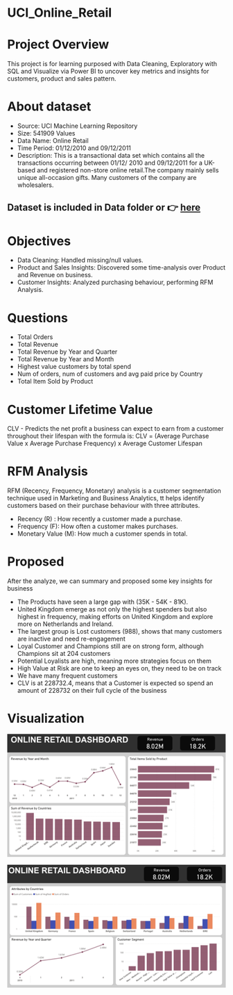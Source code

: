 # UCI_Online_Retail
# Project Overview
This project is for learning purposed with Data Cleaning, Exploratory with SQL and Visualize via Power BI to uncover key metrics and insights for customers, product and sales pattern.

# About dataset
- Source: UCI Machine Learning Repository
- Size: 541909 Values
- Data Name: Online Retail 
- Time Period: 01/12/2010 and 09/12/2011
- Description: This is a transactional data set which contains all the transactions occurring between 01/12/ 2010 and 09/12/2011 for a UK-based and registered non-store online retail.The company mainly sells unique all-occasion gifts. Many customers of the company are wholesalers.

## Dataset is included in Data folder or 👉 [here](https://archive.ics.uci.edu/dataset/352/online+retail)

# Objectives
- Data Cleaning: Handled missing/null values.
- Product and Sales Insights: Discovered some time-analysis over Product and Revenue on business.
- Customer Insights: Analyzed purchasing behaviour, performing RFM Analysis.

# Questions
- Total Orders
- Total Revenue
- Total Revenue by Year and Quarter
- Total Revenue by Year and Month
- Highest value customers by total spend
- Num of orders, num of customers and avg paid price by Country
- Total Item Sold by Product

# Customer Lifetime Value
CLV - Predicts the net profit a business can expect to earn from a customer throughout their lifespan with the formula is: CLV = (Average Purchase Value x Average Purchase Frequency) x Average Customer Lifespan

# RFM Analysis
RFM (Recency, Frequency, Monetary) analysis is a customer segmentation technique used in Marketing and Business Analytics, tt helps identify customers based on their purchase behaviour with three attributes.
- Recency (R) : How recently a customer made a purchase.
- Frequency (F): How often a customer makes purchases.
- Monetary Value (M): How much a customer spends in total.

# Proposed
After the analyze, we can summary and proposed some key insights for business
- The Products have seen a large gap with (35K - 54K - 81K).
- United Kingdom emerge as not only the highest spenders but also highest in frequency, making efforts on United Kingdom and explore more on Netherlands and Ireland.
- The largest group is Lost customers (988), shows that many customers are inactive and need re-engagement
- Loyal Customer and Champions still are on strong form, although Champions sit at 204 customers
- Potential Loyalists are high, meaning more strategies focus on them
- High Value at Risk are one to keep an eyes on, they need to be on track
- We have many frequent customers
- CLV is at 228732.4, means that a Customer is expected so spend an amount of 228732 on their full cycle of the business

# Visualization
![RFM Analysis](./Assets/SUMMARY_PAGE_1.png)

![RFM Analysis](./Assets/SUMMARY_PAGE_2.png)